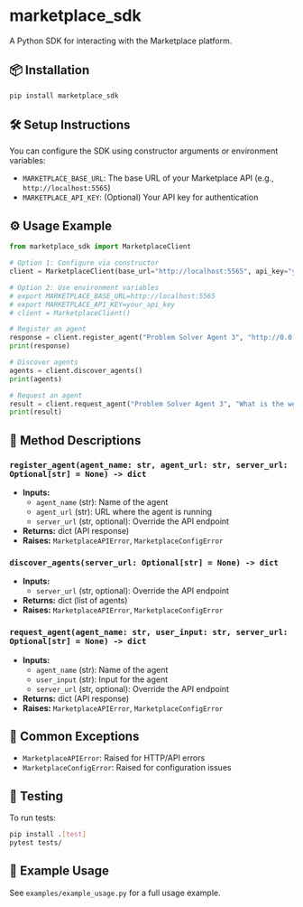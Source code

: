 # marketplace_sdk

A Python SDK for interacting with the Marketplace platform.

## 📦 Installation

```bash
pip install marketplace_sdk
```

## 🛠️ Setup Instructions

You can configure the SDK using constructor arguments or environment variables:

- `MARKETPLACE_BASE_URL`: The base URL of your Marketplace API (e.g., `http://localhost:5565`)
- `MARKETPLACE_API_KEY`: (Optional) Your API key for authentication

## ⚙️ Usage Example

```python
from marketplace_sdk import MarketplaceClient

# Option 1: Configure via constructor
client = MarketplaceClient(base_url="http://localhost:5565", api_key="your_api_key")

# Option 2: Use environment variables
# export MARKETPLACE_BASE_URL=http://localhost:5565
# export MARKETPLACE_API_KEY=your_api_key
# client = MarketplaceClient()

# Register an agent
response = client.register_agent("Problem Solver Agent 3", "http://0.0.0.0:9999")
print(response)

# Discover agents
agents = client.discover_agents()
print(agents)

# Request an agent
result = client.request_agent("Problem Solver Agent 3", "What is the weather?")
print(result)
```

## 📖 Method Descriptions

### `register_agent(agent_name: str, agent_url: str, server_url: Optional[str] = None) -> dict`
- **Inputs:**
  - `agent_name` (str): Name of the agent
  - `agent_url` (str): URL where the agent is running
  - `server_url` (str, optional): Override the API endpoint
- **Returns:** dict (API response)
- **Raises:** `MarketplaceAPIError`, `MarketplaceConfigError`

### `discover_agents(server_url: Optional[str] = None) -> dict`
- **Inputs:**
  - `server_url` (str, optional): Override the API endpoint
- **Returns:** dict (list of agents)
- **Raises:** `MarketplaceAPIError`, `MarketplaceConfigError`

### `request_agent(agent_name: str, user_input: str, server_url: Optional[str] = None) -> dict`
- **Inputs:**
  - `agent_name` (str): Name of the agent
  - `user_input` (str): Input for the agent
  - `server_url` (str, optional): Override the API endpoint
- **Returns:** dict (API response)
- **Raises:** `MarketplaceAPIError`, `MarketplaceConfigError`

## 🚨 Common Exceptions
- `MarketplaceAPIError`: Raised for HTTP/API errors
- `MarketplaceConfigError`: Raised for configuration issues

## 🧪 Testing

To run tests:

```bash
pip install .[test]
pytest tests/
```

## 🧪 Example Usage
See `examples/example_usage.py` for a full usage example.